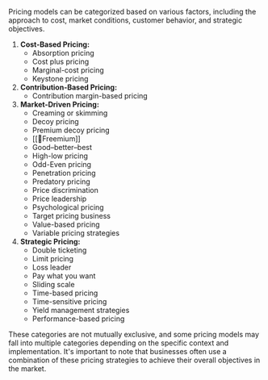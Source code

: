 Pricing models can be categorized based on various factors, including the approach to cost, market conditions, customer behavior, and strategic objectives.

1. **Cost-Based Pricing:**
    - Absorption pricing
    - Cost plus pricing
    - Marginal-cost pricing
    - Keystone pricing
2. **Contribution-Based Pricing:**
    - Contribution margin-based pricing
3. **Market-Driven Pricing:**
    - Creaming or skimming
    - Decoy pricing
    - Premium decoy pricing
    - [[🤑Freemium]]
    - Good–better–best
    - High-low pricing
    - Odd-Even pricing
    - Penetration pricing
    - Predatory pricing
    - Price discrimination
    - Price leadership
    - Psychological pricing
    - Target pricing business
    - Value-based pricing
    - Variable pricing strategies
4. **Strategic Pricing:**
    - Double ticketing
    - Limit pricing
    - Loss leader
    - Pay what you want
    - Sliding scale
    - Time-based pricing
    - Time-sensitive pricing
    - Yield management strategies
    - Performance-based pricing

These categories are not mutually exclusive, and some pricing models may fall into multiple categories depending on the specific context and implementation. 
It's important to note that businesses often use a combination of these pricing strategies to achieve their overall objectives in the market.